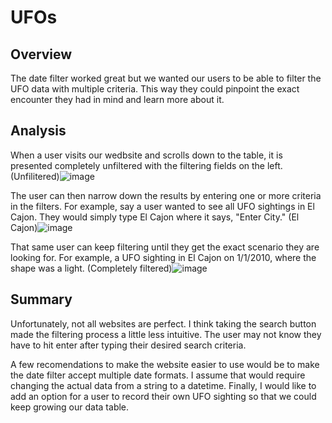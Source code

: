 # UFOs

## Overview
The date filter worked great but we wanted our users to be able to filter the UFO data with multiple criteria. This way they could pinpoint the exact encounter they had in mind and learn more about it.

## Analysis
When a user visits our wedbsite and scrolls down to the table, it is presented completely unfiltered with the filtering fields on the left.
(Unfilitered)![image](https://user-images.githubusercontent.com/79211628/119201656-f677d600-ba54-11eb-8355-f63314bd520f.png)

The user can then narrow down the results by entering one or more criteria in the filters.  For example, say a user wanted to see all UFO sightings in El Cajon.  They would simply type El Cajon where it says, "Enter City."
(El Cajon)![image](https://user-images.githubusercontent.com/79211628/119202022-99c8eb00-ba55-11eb-9910-091b97cba6a1.png)

That same user can keep filtering until they get the exact scenario they are looking for.  For example, a UFO sighting in El Cajon on 1/1/2010, where the shape was a light.
(Completely filtered)![image](https://user-images.githubusercontent.com/79211628/119202230-f75d3780-ba55-11eb-896b-46fe009cde4c.png)

## Summary
Unfortunately, not all websites are perfect.  I think taking the search button made the filtering process a little less intuitive.  The user may not know they have to hit enter after typing their desired search criteria.

A few recomendations to make the website easier to use would be to make the date filter accept multiple date formats.  I assume that would require changing the actual data from a string to a datetime.  Finally, I would like to add an option for a user to record their own UFO sighting so that we could keep growing our data table.

